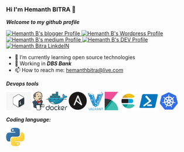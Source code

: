### Hi I'm Hemanth BITRA 👋

__*Welcome to my github profile*__  

<a href="https://hemanth22hemublogs.blogspot.com/">
  <img width="30px" src="https://cdn.jsdelivr.net/npm/simple-icons@v3/icons/blogger.svg" alt="Hemanth B's blogger Profile"/>
</a>
<a href="https://hemanth22hemu.wordpress.com/">
  <img width="30px" src="https://cdn.jsdelivr.net/npm/simple-icons@v3/icons/wordpress.svg" alt="Hemanth B's Wordpress Profile"/>
</a>
<a href="https://hemanthbitra.medium.com/">
  <img width="30px" src="https://cdn.jsdelivr.net/npm/simple-icons@3.13.0/icons/medium.svg" alt="Hemanth B's medium Profile"/>
</a>
<a href="https://dev.to/hemanth22">
  <img src="https://d2fltix0v2e0sb.cloudfront.net/dev-badge.svg" alt="Hemanth B's DEV Profile" height="30" width="30">
</a>
<a href="https://in.linkedin.com/in/hemanthbitra">
  <img alt="Hemanth Bitra LinkdeIN" width="30px" src="https://cdn.jsdelivr.net/npm/simple-icons@v3/icons/linkedin.svg" />
</a>


<!--
**hemanth22/hemanth22** is a ✨ _special_ ✨ repository because its `README.md` (this file) appears on your GitHub profile.
Here are some ideas to get you started:

- 🔭 I’m currently working on ...
- 🌱 I’m currently learning ...
- 👯 I’m looking to collaborate on ...
- 🤔 I’m looking for help with ...
- 💬 Ask me about ...
- 📫 How to reach me: ...
- 😄 Pronouns: ...
- ⚡ Fun fact: ...
-->  

- 🌱 I’m currently learning open source technologies
- 🔭 Working in __*DBS Bank*__
- 📫 How to reach me: hemanthbitra@live.com  

__*Devops tools*__  

<a href="https://dev.to/hemanth22"><img height="50" src="https://raw.githubusercontent.com/hemanth22/Images/master/bash.jpg"></a>
<a href="http://ec2-34-222-242-67.us-west-2.compute.amazonaws.com/"><img height="50" src="https://raw.githubusercontent.com/hemanth22/Images/master/jenkins.png"></a>
<a href="https://hub.docker.com/u/bitroid"><img height="50" src="https://raw.githubusercontent.com/hemanth22/Images/master/docker.png"></a>
<a href="https://galaxy.ansible.com/hemanth22"><img height="50" src="https://raw.githubusercontent.com/hemanth22/Images/master/ansiblesss.png"></a>
<a href="https://dev.to/hemanth22"><img height="50" src="https://raw.githubusercontent.com/hemanth22/Images/master/Vagrant.png"></a>
<a href="https://dev.to/hemanth22"><img height="50" src="https://raw.githubusercontent.com/hemanth22/Images/master/kibana.png"></a>
<a href="https://dev.to/hemanth22"><img height="50" src="https://raw.githubusercontent.com/hemanth22/Images/master/elasticsearch.png"></a>
<a href="https://dev.to/hemanth22"><img height="50" src="https://raw.githubusercontent.com/hemanth22/Images/master/powershell.png"></a>
<a href="https://dev.to/hemanth22"><img height="50" src="https://raw.githubusercontent.com/hemanth22/Images/master/kubernetes_logo.png"></a>

__*Coding language:*__  

<a href="https://dev.to/hemanth22"><img height="50" src="https://raw.githubusercontent.com/hemanth22/Images/master/Python.png"></a>
